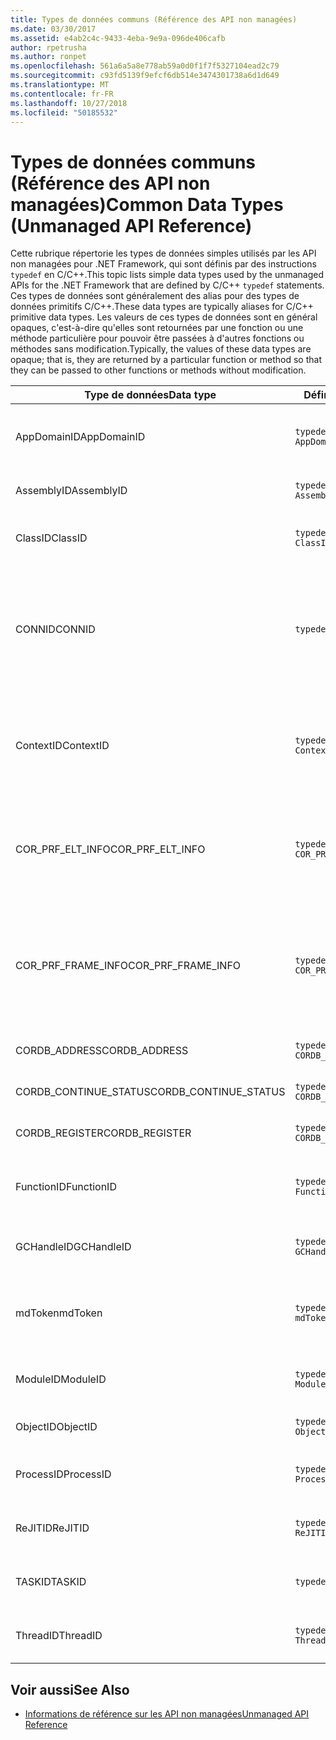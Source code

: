 ```yaml
---
title: Types de données communs (Référence des API non managées)
ms.date: 03/30/2017
ms.assetid: e4ab2c4c-9433-4eba-9e9a-096de406cafb
author: rpetrusha
ms.author: ronpet
ms.openlocfilehash: 561a6a5a8e778ab59a0d0f1f7f5327104ead2c79
ms.sourcegitcommit: c93fd5139f9efcf6db514e3474301738a6d1d649
ms.translationtype: MT
ms.contentlocale: fr-FR
ms.lasthandoff: 10/27/2018
ms.locfileid: "50185532"
---
```

# <a name="common-data-types-unmanaged-api-reference"></a><span data-ttu-id="2fe89-102">Types de données communs (Référence des API non managées)</span><span class="sxs-lookup"><span data-stu-id="2fe89-102">Common Data Types (Unmanaged API Reference)</span></span>
<span data-ttu-id="2fe89-103">Cette rubrique répertorie les types de données simples utilisés par les API non managées pour .NET Framework, qui sont définis par des instructions `typedef` en C/C++.</span><span class="sxs-lookup"><span data-stu-id="2fe89-103">This topic lists simple data types used by the unmanaged APIs for the .NET Framework that are defined by C/C++ `typedef` statements.</span></span> <span data-ttu-id="2fe89-104">Ces types de données sont généralement des alias pour des types de données primitifs C/C++.</span><span class="sxs-lookup"><span data-stu-id="2fe89-104">These data types are typically aliases for C/C++ primitive data types.</span></span> <span data-ttu-id="2fe89-105">Les valeurs de ces types de données sont en général opaques, c'est-à-dire qu'elles sont retournées par une fonction ou une méthode particulière pour pouvoir être passées à d'autres fonctions ou méthodes sans modification.</span><span class="sxs-lookup"><span data-stu-id="2fe89-105">Typically, the values of these data types are opaque; that is, they are returned by a particular function or method so that they can be passed to other functions or methods without modification.</span></span>  
  
|<span data-ttu-id="2fe89-106">Type de données</span><span class="sxs-lookup"><span data-stu-id="2fe89-106">Data type</span></span>|<span data-ttu-id="2fe89-107">Définition</span><span class="sxs-lookup"><span data-stu-id="2fe89-107">Definition</span></span>|<span data-ttu-id="2fe89-108">Défini dans</span><span class="sxs-lookup"><span data-stu-id="2fe89-108">Defined in</span></span>|<span data-ttu-id="2fe89-109">Description</span><span class="sxs-lookup"><span data-stu-id="2fe89-109">Description</span></span>|  
|---------------|----------------|----------------|-----------------|  
|<span data-ttu-id="2fe89-110">AppDomainID</span><span class="sxs-lookup"><span data-stu-id="2fe89-110">AppDomainID</span></span>|`typedef UINT_PTR AppDomainID;`|<span data-ttu-id="2fe89-111">corprof.h</span><span class="sxs-lookup"><span data-stu-id="2fe89-111">corprof.h</span></span>|<span data-ttu-id="2fe89-112">L'identificateur d'un domaine d'application.</span><span class="sxs-lookup"><span data-stu-id="2fe89-112">The identifier of an application domain.</span></span>|  
|<span data-ttu-id="2fe89-113">AssemblyID</span><span class="sxs-lookup"><span data-stu-id="2fe89-113">AssemblyID</span></span>|`typedef UINT_PTR AssemblyID;`|<span data-ttu-id="2fe89-114">corprof.h</span><span class="sxs-lookup"><span data-stu-id="2fe89-114">corprof.h</span></span>|<span data-ttu-id="2fe89-115">L'identificateur d'un assembly.</span><span class="sxs-lookup"><span data-stu-id="2fe89-115">The identifier of an assembly.</span></span>|  
|<span data-ttu-id="2fe89-116">ClassID</span><span class="sxs-lookup"><span data-stu-id="2fe89-116">ClassID</span></span>|`typedef UINT_PTR ClassID;`|<span data-ttu-id="2fe89-117">corprof.h</span><span class="sxs-lookup"><span data-stu-id="2fe89-117">corprof.h</span></span>|<span data-ttu-id="2fe89-118">L'identificateur d'une classe managée.</span><span class="sxs-lookup"><span data-stu-id="2fe89-118">The identifier of a managed class.</span></span>|  
|<span data-ttu-id="2fe89-119">CONNID</span><span class="sxs-lookup"><span data-stu-id="2fe89-119">CONNID</span></span>|`typedef DWORD CONNID;`|<span data-ttu-id="2fe89-120">cordebug.h, mscoree.h</span><span class="sxs-lookup"><span data-stu-id="2fe89-120">cordebug.h, mscoree.h</span></span>|<span data-ttu-id="2fe89-121">L'identificateur de connexion pour un thread qui est connecté à une instance de Microsoft SQL Server.</span><span class="sxs-lookup"><span data-stu-id="2fe89-121">The connection identifier for a thread that is connected to an instance of Microsoft SQL Server.</span></span>|  
|<span data-ttu-id="2fe89-122">ContextID</span><span class="sxs-lookup"><span data-stu-id="2fe89-122">ContextID</span></span>|`typedef UINT_PTR ContextID;`|<span data-ttu-id="2fe89-123">corprof.h</span><span class="sxs-lookup"><span data-stu-id="2fe89-123">corprof.h</span></span>|<span data-ttu-id="2fe89-124">L'identificateur du contexte associé à un thread managé particulier.</span><span class="sxs-lookup"><span data-stu-id="2fe89-124">The identifier of the context associated with a particular managed thread.</span></span>|  
|<span data-ttu-id="2fe89-125">COR_PRF_ELT_INFO</span><span class="sxs-lookup"><span data-stu-id="2fe89-125">COR_PRF_ELT_INFO</span></span>|`typedef UINT_PTR COR_PRF_ELT_INFO;`|<span data-ttu-id="2fe89-126">corprof.h</span><span class="sxs-lookup"><span data-stu-id="2fe89-126">corprof.h</span></span>|<span data-ttu-id="2fe89-127">Un handle opaque qui représente des informations sur un frame de pile particulier.</span><span class="sxs-lookup"><span data-stu-id="2fe89-127">An opaque handle that represents information about a particular stack frame.</span></span>|  
|<span data-ttu-id="2fe89-128">COR_PRF_FRAME_INFO</span><span class="sxs-lookup"><span data-stu-id="2fe89-128">COR_PRF_FRAME_INFO</span></span>|`typedef UINT_PTR COR_PRF_FRAME_INFO;`|<span data-ttu-id="2fe89-129">corprof.h</span><span class="sxs-lookup"><span data-stu-id="2fe89-129">corprof.h</span></span>|<span data-ttu-id="2fe89-130">Un handle opaque qui pointe vers un frame de pile.</span><span class="sxs-lookup"><span data-stu-id="2fe89-130">An opaque handle that points to a stack frame.</span></span> <span data-ttu-id="2fe89-131">Il est valide seulement pendant le rappel auquel il est passé.</span><span class="sxs-lookup"><span data-stu-id="2fe89-131">It is valid only during the callback to which it is passed.</span></span>|  
|<span data-ttu-id="2fe89-132">CORDB_ADDRESS</span><span class="sxs-lookup"><span data-stu-id="2fe89-132">CORDB_ADDRESS</span></span>|`typedef ULONG64 CORDB_ADDRESS;`|<span data-ttu-id="2fe89-133">cordebug.h</span><span class="sxs-lookup"><span data-stu-id="2fe89-133">cordebug.h</span></span>|<span data-ttu-id="2fe89-134">Une adresse en mémoire.</span><span class="sxs-lookup"><span data-stu-id="2fe89-134">An address in memory.</span></span>|  
|<span data-ttu-id="2fe89-135">CORDB_CONTINUE_STATUS</span><span class="sxs-lookup"><span data-stu-id="2fe89-135">CORDB_CONTINUE_STATUS</span></span>|`typedef DWORD CORDB_CONTINUE_STATUS;`|<span data-ttu-id="2fe89-136">cordebug.h</span><span class="sxs-lookup"><span data-stu-id="2fe89-136">cordebug.h</span></span>|<span data-ttu-id="2fe89-137">État de la continuation.</span><span class="sxs-lookup"><span data-stu-id="2fe89-137">The continuation status.</span></span>|  
|<span data-ttu-id="2fe89-138">CORDB_REGISTER</span><span class="sxs-lookup"><span data-stu-id="2fe89-138">CORDB_REGISTER</span></span>|`typedef ULONG64 CORDB_REGISTER;`|<span data-ttu-id="2fe89-139">cordebug.h</span><span class="sxs-lookup"><span data-stu-id="2fe89-139">cordebug.h</span></span>|<span data-ttu-id="2fe89-140">La valeur d'un registre du processeur.</span><span class="sxs-lookup"><span data-stu-id="2fe89-140">The value of a CPU register.</span></span>|  
|<span data-ttu-id="2fe89-141">FunctionID</span><span class="sxs-lookup"><span data-stu-id="2fe89-141">FunctionID</span></span>|`typedef UINT_PTR FunctionID;`|<span data-ttu-id="2fe89-142">corprof.h</span><span class="sxs-lookup"><span data-stu-id="2fe89-142">corprof.h</span></span>|<span data-ttu-id="2fe89-143">L'identificateur d'une fonction ou d'une méthode.</span><span class="sxs-lookup"><span data-stu-id="2fe89-143">The identifier of a function or method.</span></span>|  
|<span data-ttu-id="2fe89-144">GCHandleID</span><span class="sxs-lookup"><span data-stu-id="2fe89-144">GCHandleID</span></span>|`typedef UINT_PTR GCHandleID;`|<span data-ttu-id="2fe89-145">corprof.h</span><span class="sxs-lookup"><span data-stu-id="2fe89-145">corprof.h</span></span>|<span data-ttu-id="2fe89-146">Un handle de récupération de mémoire.</span><span class="sxs-lookup"><span data-stu-id="2fe89-146">A garbage collection handle.</span></span>|  
|<span data-ttu-id="2fe89-147">mdToken</span><span class="sxs-lookup"><span data-stu-id="2fe89-147">mdToken</span></span>|`typedef UINT32 mdToken;`|<span data-ttu-id="2fe89-148">corprof.h</span><span class="sxs-lookup"><span data-stu-id="2fe89-148">corprof.h</span></span>|<span data-ttu-id="2fe89-149">Jeton de métadonnées (une ligne dans une table de métadonnées).</span><span class="sxs-lookup"><span data-stu-id="2fe89-149">A   metadata token (a row in a metadata table).</span></span>|  
|<span data-ttu-id="2fe89-150">ModuleID</span><span class="sxs-lookup"><span data-stu-id="2fe89-150">ModuleID</span></span>|`typedef UINT_PTR ModuleID;`|<span data-ttu-id="2fe89-151">corprof.h</span><span class="sxs-lookup"><span data-stu-id="2fe89-151">corprof.h</span></span>|<span data-ttu-id="2fe89-152">L'identificateur d'un module d'assembly.</span><span class="sxs-lookup"><span data-stu-id="2fe89-152">The identifier of an assembly module.</span></span>|  
|<span data-ttu-id="2fe89-153">ObjectID</span><span class="sxs-lookup"><span data-stu-id="2fe89-153">ObjectID</span></span>|`typedef UINT_PTR ObjectID;`|<span data-ttu-id="2fe89-154">corprof.h</span><span class="sxs-lookup"><span data-stu-id="2fe89-154">corprof.h</span></span>|<span data-ttu-id="2fe89-155">L'identificateur d'un objet.</span><span class="sxs-lookup"><span data-stu-id="2fe89-155">The identifier of an object.</span></span>|  
|<span data-ttu-id="2fe89-156">ProcessID</span><span class="sxs-lookup"><span data-stu-id="2fe89-156">ProcessID</span></span>|`typedef UINT_PTR ProcessID;`|<span data-ttu-id="2fe89-157">corprof.h</span><span class="sxs-lookup"><span data-stu-id="2fe89-157">corprof.h</span></span>|<span data-ttu-id="2fe89-158">L'identificateur d'un processus managé.</span><span class="sxs-lookup"><span data-stu-id="2fe89-158">The identifier of a managed process.</span></span>|  
|<span data-ttu-id="2fe89-159">ReJITID</span><span class="sxs-lookup"><span data-stu-id="2fe89-159">ReJITID</span></span>|`typedef UINT_PTR ReJITID;`|<span data-ttu-id="2fe89-160">corprof.h</span><span class="sxs-lookup"><span data-stu-id="2fe89-160">corprof.h</span></span>|<span data-ttu-id="2fe89-161">Identificateur d'une fonction traitée juste-à-temps.</span><span class="sxs-lookup"><span data-stu-id="2fe89-161">The identifier of a jitted function.</span></span>|  
|<span data-ttu-id="2fe89-162">TASKID</span><span class="sxs-lookup"><span data-stu-id="2fe89-162">TASKID</span></span>|`typedef UINT64 TASKID;`|<span data-ttu-id="2fe89-163">cordebug.h, mscoree.h</span><span class="sxs-lookup"><span data-stu-id="2fe89-163">cordebug.h, mscoree.h</span></span>|<span data-ttu-id="2fe89-164">L’identificateur d’un [ICLRTask](../../../docs/framework/unmanaged-api/hosting/iclrtask-interface.md) instance.</span><span class="sxs-lookup"><span data-stu-id="2fe89-164">The identifier of an [ICLRTask](../../../docs/framework/unmanaged-api/hosting/iclrtask-interface.md) instance.</span></span>|  
|<span data-ttu-id="2fe89-165">ThreadID</span><span class="sxs-lookup"><span data-stu-id="2fe89-165">ThreadID</span></span>|`typedef UINT_PTR ThreadID;`|<span data-ttu-id="2fe89-166">corprof.h</span><span class="sxs-lookup"><span data-stu-id="2fe89-166">corprof.h</span></span>|<span data-ttu-id="2fe89-167">L'identificateur d'un thread managé.</span><span class="sxs-lookup"><span data-stu-id="2fe89-167">The identifier of a managed thread.</span></span>|  
  
## <a name="see-also"></a><span data-ttu-id="2fe89-168">Voir aussi</span><span class="sxs-lookup"><span data-stu-id="2fe89-168">See Also</span></span>  
- [<span data-ttu-id="2fe89-169">Informations de référence sur les API non managées</span><span class="sxs-lookup"><span data-stu-id="2fe89-169">Unmanaged API Reference</span></span>](../../../docs/framework/unmanaged-api/index.md)
